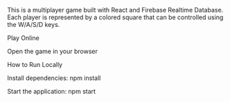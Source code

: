 This is a multiplayer game built with React and Firebase Realtime Database. Each player is represented by a colored square that can be controlled using the W/A/S/D keys.

Play Online

Open the game in your browser

How to Run Locally

Install dependencies:
npm install

Start the application:
npm start
